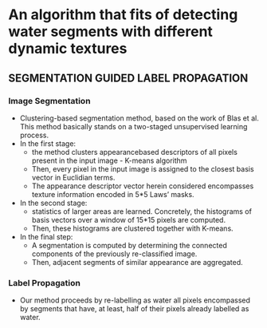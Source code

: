# An algorithm that fits of detecting water segments with different dynamic textures
## SEGMENTATION GUIDED LABEL PROPAGATION
### Image Segmentation
- Clustering-based segmentation method, based on the work of Blas et al. This method basically stands on a two-staged unsupervised learning process.
- In the first stage: 
    - the method clusters appearancebased descriptors of all pixels present in the input image - K-means algorithm
    - Then, every pixel in the input image is assigned to the closest basis vector in Euclidian terms.
    - The appearance descriptor vector herein considered encompasses texture information encoded in 5*5 Laws’ masks.
- In the second stage:
  - statistics of larger areas are learned. Concretely, the histograms of basis vectors over a window of 15*15 pixels are computed.
  - Then, these histograms are clustered together with K-means.
- In the final step:
  - A segmentation is computed by determining the connected components of the previously re-classified image.
  - Then, adjacent segments of similar appearance are aggregated.
### Label Propagation
- Our method proceeds by re-labelling as water all pixels
encompassed by segments that have, at least, half of their
pixels already labelled as water. 